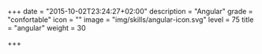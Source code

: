 +++
date = "2015-10-02T23:24:27+02:00"
description = "Angular"
grade = "confortable"
icon = ""
image = "img/skills/angular-icon.svg"
level = 75
title = "angular"
weight = 30

+++

